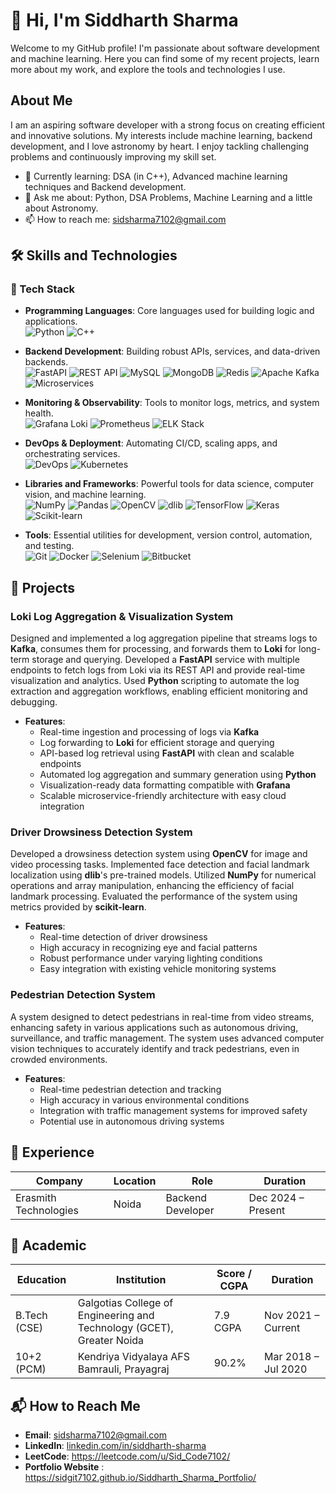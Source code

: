 # 👋 Hi, I'm Siddharth Sharma 

Welcome to my GitHub profile! I'm passionate about software development and machine learning. Here you can find some of my recent projects, learn more about my work, and explore the tools and technologies I use.


## About Me

I am an aspiring software developer with a strong focus on creating efficient and innovative solutions. My interests include machine learning, backend development, and I love astronomy by heart. I enjoy tackling challenging problems and continuously improving my skill set.

- 🌱 Currently learning: DSA (in C++), Advanced machine learning techniques and Backend development.
- 💬 Ask me about: Python, DSA Problems, Machine Learning and a little about Astronomy.
- 📫 How to reach me: sidsharma7102@gmail.com

## 🛠️ Skills and Technologies

### 🚀 Tech Stack

- **Programming Languages**: Core languages used for building logic and applications.  
  ![Python](https://img.shields.io/badge/-Python-333333?style=flat&logo=python) ![C++](https://img.shields.io/badge/-C++-333333?style=flat&logo=c%2B%2B)

- **Backend Development**: Building robust APIs, services, and data-driven backends.  
  ![FastAPI](https://img.shields.io/badge/-FastAPI-333333?style=flat&logo=fastapi) ![REST API](https://img.shields.io/badge/-REST%20API-333333?style=flat&logo=api) ![MySQL](https://img.shields.io/badge/-MySQL-333333?style=flat&logo=mysql) ![MongoDB](https://img.shields.io/badge/-MongoDB-333333?style=flat&logo=mongodb) ![Redis](https://img.shields.io/badge/-Redis-333333?style=flat&logo=redis) ![Apache Kafka](https://img.shields.io/badge/-Kafka-333333?style=flat&logo=apachekafka) ![Microservices](https://img.shields.io/badge/-Microservices-333333?style=flat&logo=microgen)

- **Monitoring & Observability**: Tools to monitor logs, metrics, and system health.  
  ![Grafana Loki](https://img.shields.io/badge/-Grafana%20Loki-333333?style=flat&logo=grafana) ![Prometheus](https://img.shields.io/badge/-Prometheus-333333?style=flat&logo=prometheus) ![ELK Stack](https://img.shields.io/badge/-ELK%20Stack-333333?style=flat&logo=elasticstack)

- **DevOps & Deployment**: Automating CI/CD, scaling apps, and orchestrating services.  
  ![DevOps](https://img.shields.io/badge/-DevOps-333333?style=flat&logo=dev.to) ![Kubernetes](https://img.shields.io/badge/-Kubernetes-333333?style=flat&logo=kubernetes)

- **Libraries and Frameworks**: Powerful tools for data science, computer vision, and machine learning.  
  ![NumPy](https://img.shields.io/badge/-NumPy-333333?style=flat&logo=numpy) ![Pandas](https://img.shields.io/badge/-Pandas-333333?style=flat&logo=pandas) ![OpenCV](https://img.shields.io/badge/-OpenCV-333333?style=flat&logo=opencv) ![dlib](https://img.shields.io/badge/-dlib-333333?style=flat&logo=lib) ![TensorFlow](https://img.shields.io/badge/-TensorFlow-333333?style=flat&logo=tensorflow) ![Keras](https://img.shields.io/badge/-Keras-333333?style=flat&logo=keras) ![Scikit-learn](https://img.shields.io/badge/-Scikit--learn-333333?style=flat&logo=scikit-learn)

- **Tools**: Essential utilities for development, version control, automation, and testing.  
  ![Git](https://img.shields.io/badge/-Git-333333?style=flat&logo=git) ![Docker](https://img.shields.io/badge/-Docker-333333?style=flat&logo=docker) ![Selenium](https://img.shields.io/badge/-Selenium-333333?style=flat&logo=selenium) ![Bitbucket](https://img.shields.io/badge/-Bitbucket-333333?style=flat&logo=bitbucket)


## 🚀 Projects

### Loki Log Aggregation & Visualization System
Designed and implemented a log aggregation pipeline that streams logs to **Kafka**, consumes them for processing, and forwards them to **Loki** for long-term storage and querying. Developed a **FastAPI** service with multiple endpoints to fetch logs from Loki via its REST API and provide real-time visualization and analytics. Used **Python** scripting to automate the log extraction and aggregation workflows, enabling efficient monitoring and debugging.

- **Features**:
  - Real-time ingestion and processing of logs via **Kafka**
  - Log forwarding to **Loki** for efficient storage and querying
  - API-based log retrieval using **FastAPI** with clean and scalable endpoints
  - Automated log aggregation and summary generation using **Python**
  - Visualization-ready data formatting compatible with **Grafana**
  - Scalable microservice-friendly architecture with easy cloud integration

### Driver Drowsiness Detection System
Developed a drowsiness detection system using **OpenCV** for image and video processing tasks. Implemented face detection and facial landmark localization using **dlib**'s pre-trained models. Utilized **NumPy** for numerical operations and array manipulation, enhancing the efficiency of facial landmark processing. Evaluated the performance of the system using metrics provided by **scikit-learn**.

- **Features**:
  - Real-time detection of driver drowsiness
  - High accuracy in recognizing eye and facial patterns
  - Robust performance under varying lighting conditions
  - Easy integration with existing vehicle monitoring systems
  
### Pedestrian Detection System
A system designed to detect pedestrians in real-time from video streams, enhancing safety in various applications such as autonomous driving, surveillance, and traffic management. The system uses advanced computer vision techniques to accurately identify and track pedestrians, even in crowded environments.

- **Features**:
  - Real-time pedestrian detection and tracking
  - High accuracy in various environmental conditions
  - Integration with traffic management systems for improved safety
  - Potential use in autonomous driving systems

## 💼 Experience  

| Company                 | Location | Role               | Duration           |
|-----------------------|----------|-------------------|------------------|
| Erasmith Technologies | Noida    | Backend Developer | Dec 2024 – Present |


## 📔 Academic

| Education       | Institution                                   | Score / CGPA | Duration              |
|-----------------|-----------------------------------------------|-------------|---------------------|
| B.Tech (CSE)    | Galgotias College of Engineering and Technology (GCET), Greater Noida | 7.9 CGPA    | Nov 2021 – Current |
| 10+2 (PCM)      | Kendriya Vidyalaya AFS Bamrauli, Prayagraj   | 90.2%       | Mar 2018 – Jul 2020 |



## 📬 How to Reach Me

- **Email**: sidsharma7102@gmail.com
- **LinkedIn**: [linkedin.com/in/siddharth-sharma](https://www.linkedin.com/in/siddharth-sharma-1a0301234/)
- **LeetCode**: https://leetcode.com/u/Sid_Code7102/
- **Portfolio Website** : https://sidgit7102.github.io/Siddharth_Sharma_Portfolio/

        
